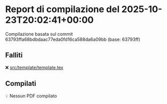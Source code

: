 # Report di compilazione del 2025-10-23T20:02:41+00:00

Compilazione basata sul commit 63793ffa68bdbdaac77eda0fd16ca588da6a09bb (base: 63793ff)

## Falliti
❌ [src/template/template.tex](https://github.com/sass0lino/DocuTex/actions/runs/18760454699)


## Compilati
💡 Nessun PDF compilato
